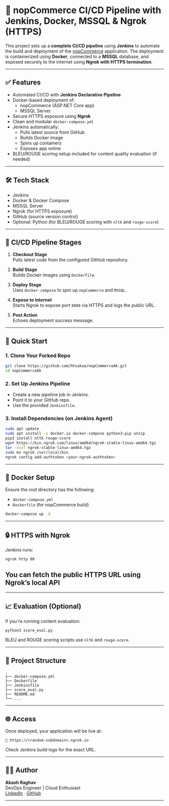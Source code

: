 # 🚀 nopCommerce CI/CD Pipeline with Jenkins, Docker, MSSQL & Ngrok (HTTPS) 

This project sets up a **complete CI/CD pipeline** using **Jenkins** to automate the build and deployment of the [nopCommerce](https://github.com/hhsakaa/nopCommerceAk) application. The deployment is containerized using **Docker**, connected to a **MSSQL** database, and exposed securely to the internet using **Ngrok with HTTPS termination**.

---

## ✅ Features

- Automated CI/CD with **Jenkins Declarative Pipeline**
- Docker-based deployment of:
  - nopCommerce (ASP.NET Core app)
  - MSSQL Server
- Secure HTTPS exposure using **Ngrok**
- Clean and modular `docker-compose.yml`
- Jenkins automatically:
  - Pulls latest source from GitHub
  - Builds Docker image
  - Spins up containers
  - Exposes app online
- BLEU/ROUGE scoring setup included for content quality evaluation (if needed)

---

## 🛠️ Tech Stack

- Jenkins
- Docker & Docker Compose
- MSSQL Server
- Ngrok (for HTTPS exposure)
- GitHub (source version control)
- Optional: Python (for BLEU/ROUGE scoring with `nltk` and `rouge-score`)

---

## 🔧 CI/CD Pipeline Stages

1. **Checkout Stage**  
   Pulls latest code from the configured GitHub repository.

2. **Build Stage**  
   Builds Docker images using `Dockerfile`.

3. **Deploy Stage**  
   Uses `docker-compose` to spin up `nopCommerce` and `MSSQL`.

4. **Expose to Internet**  
   Starts Ngrok to expose port `8080` via HTTPS and logs the public URL.

5. **Post Action**  
   Echoes deployment success message.

---

## 🚀 Quick Start

### 1. Clone Your Forked Repo

```bash
git clone https://github.com/hhsakaa/nopCommerceAk.git
cd nopCommerceAk
```

### 2. Set Up Jenkins Pipeline

- Create a new pipeline job in Jenkins.
- Point it to your GitHub repo.
- Use the provided `Jenkinsfile`.

### 3. Install Dependencies (on Jenkins Agent)

```bash
sudo apt update
sudo apt install -y docker.io docker-compose python3-pip unzip
pip3 install nltk rouge-score
wget https://bin.ngrok.com/linux/amd64/ngrok-stable-linux-amd64.tgz
tar -xvzf ngrok-stable-linux-amd64.tgz
sudo mv ngrok /usr/local/bin
ngrok config add-authtoken <your-ngrok-authtoken>
```

---

## 🐳 Docker Setup

Ensure the root directory has the following:

- `docker-compose.yml`
- `Dockerfile` (for nopCommerce build)

```bash
docker-compose up -d
```

---

## 🔒 HTTPS with Ngrok

Jenkins runs:

```bash
ngrok http 80
```

You can fetch the public HTTPS URL using Ngrok’s local API
---

---

## 📈 Evaluation (Optional)

If you're running content evaluation:

```bash
python3 score_eval.py
```

BLEU and ROUGE scoring scripts use `nltk` and `rouge-score`.

---

## 📁 Project Structure

```
.
├── docker-compose.yml
├── Dockerfile
├── Jenkinsfile
├── score_eval.py
├── README.md
└── ...
```

---

## 🌐 Access

Once deployed, your application will be live at:

```
🔗 https://<random-subdomain>.ngrok.io
```

Check Jenkins build logs for the exact URL.

---

## 👨‍💻 Author

**Akash Raghav**  
DevOps Engineer | Cloud Enthusiast  
[LinkedIn](https://www.linkedin.com/in/hhsakaa/) · [GitHub](https://github.com/hhsakaa)

---

